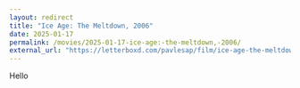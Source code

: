 ```yaml
---
layout: redirect
title: "Ice Age: The Meltdown, 2006"
date: 2025-01-17
permalink: /movies/2025-01-17-ice-age:-the-meltdown,-2006/
external_url: "https://letterboxd.com/pavlesap/film/ice-age-the-meltdown/"
---
```

Hello
